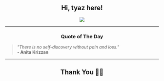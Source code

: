 <h2 align="center"> Hi, tyaz here!</h2>

<p align="center">
<a href="https://github.com/tyazx" alt="github streak"><img src="https://dvst-streak.herokuapp.com/?user=tyazx&theme=tokyonight&fire=DD472C"></a>
</p>

<hr>
<h3 align="center">Quote of The Day</h3>
<p align="center">
<blockquote>
<i>"There is no self-discovery without pain and loss."</i>
<br>
<b>- Anita Krizzan</b>
</blockquote>
</p>


<hr>
<h2 align="center">Thank You 🙏🏼</h2>
